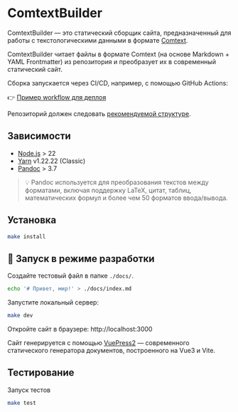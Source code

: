 # ComtextBuilder

ComtextBuilder — это статический сборщик сайта, предназначенный для работы с текстологическими данными в формате [Comtext](https://research.comtext.space/format-comtext.html). 

ComtextBuilder читает файлы в формате Comtext (на основе Markdown + YAML Frontmatter) из репозитория и преобразует их в современный статический сайт. 

Сборка запускается через CI/CD, например, с помощью GitHub Actions:

👉 [Пример workflow для деплоя](https://github.com/comtextspace/rubin/blob/main/.github/workflows/deploy-site.yml)

Репозиторий должен следовать [рекомендуемой структуре](documentation/structure.md). 

## Зависимости

* [Node.js](https://nodejs.org) > 22
* [Yarn](https://yarnpkg.com) v1.22.22 (Classic)
* [Pandoc](https://pandoc.org) > 3.7

> 💡 Pandoc используется для преобразования текстов между форматами, включая поддержку LaTeX, цитат, таблиц, математических формул и более чем 50 форматов ввода/вывода. 

## Установка

```sh
make install
```

## 🚀 Запуск в режиме разработки

Создайте тестовый файл в папке `./docs/`.

```sh
echo '# Привет, мир!' > ./docs/index.md
```

Запустите локальный сервер:

```sh
make dev
```

Откройте сайт в браузере: http://localhost:3000 

Сайт генерируется с помощью [VuePress2](https://vuepress.vuejs.org)  — современного статического генератора документов, построенного на Vue3 и Vite.

## Тестирование

Запуск тестов

```sh
make test
```